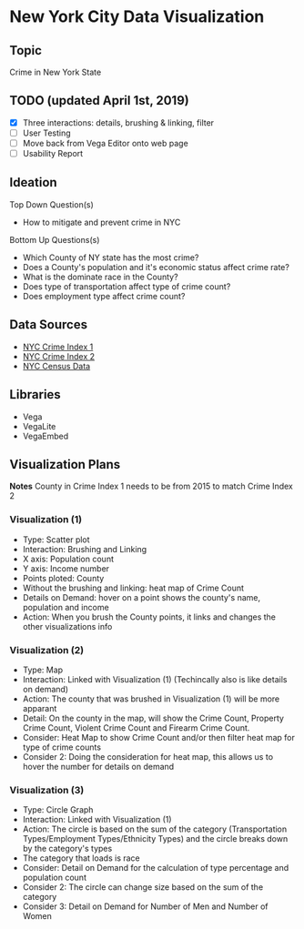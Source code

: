 # New York City Data Visualization

## Topic

Crime in New York State

## TODO (updated April 1st, 2019)
- [x] Three interactions: details, brushing & linking, filter
- [ ] User Testing
- [ ] Move back from Vega Editor onto web page
- [ ] Usability Report

## Ideation

Top Down Question(s)
- How to mitigate and prevent crime in NYC

Bottom Up Questions(s)
- Which County of NY state has the most crime?
- Does a County's population and it's economic status affect crime rate?
- What is the dominate race in the County?
- Does type of transportation affect type of crime count?
- Does employment type affect crime count? 

## Data Sources
- [NYC Crime Index 1](https://www.kaggle.com/new-york-state/new-york-state-index-crimes)
- [NYC Crime Index 2](https://www.kaggle.com/new-york-state/nys-index,-violent,-property,-and-firearm-rates)
- [NYC Census Data](https://www.kaggle.com/muonneutrino/new-york-city-census-data#nyc_census_tracts.csv)

## Libraries
- Vega
- VegaLite
- VegaEmbed
  
## Visualization Plans
**Notes**
County in Crime Index 1 needs to be from 2015 to match Crime Index 2

### Visualization (1)
- Type: Scatter plot
- Interaction: Brushing and Linking
- X axis: Population count
- Y axis: Income number
- Points ploted: County 
- Without the brushing and linking: heat map of Crime Count
- Details on Demand: hover on a point shows the county's name, population and income
- Action: When you brush the County points, it links and changes the other visualizations info 
  
### Visualization (2)
- Type: Map 
- Interaction: Linked with Visualization (1) (Techincally also is like details on demand)
- Action: The county that was brushed in Visualization (1) will be more apparant 
- Detail: On the county in the map, will show the Crime Count, Property Crime Count, Violent Crime Count and Firearm Crime Count.
- Consider: Heat Map to show Crime Count and/or then filter heat map for type of crime counts
- Consider 2: Doing the consideration for heat map, this allows us to hover the number for details on demand
  
### Visualization (3)
- Type: Circle Graph
- Interaction: Linked with Visualization (1)
- Action: The circle is based on the sum of the category (Transportation Types/Employment Types/Ethnicity Types) and the circle breaks down by the category's types
- The category that loads is race
- Consider: Detail on Demand for the calculation of type percentage and population count
- Consider 2: The circle can change size based on the sum of the category
- Consider 3: Detail on Demand for Number of Men and Number of Women
  